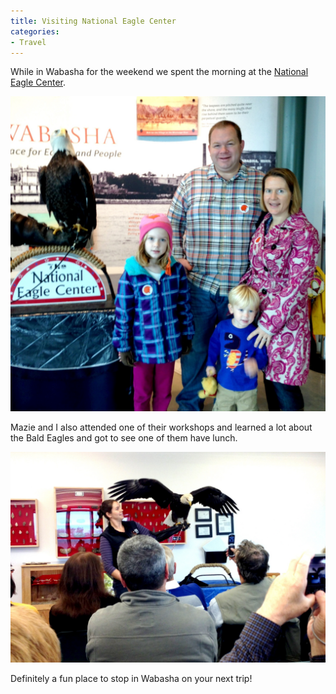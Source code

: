 ```yaml
---
title: Visiting National Eagle Center
categories:
- Travel
---
```


While in Wabasha for the weekend we spent the morning at the [National Eagle Center](http://www.nationaleaglecenter.org).

![](/assets/posts/2012/20121020-135440.jpg)

Mazie and I also attended one of their workshops and learned a lot about the Bald Eagles and got to see one of them have lunch.

![](/assets/posts/2012/20121020-135854.jpg)

Definitely a fun place to stop in Wabasha on your next trip!
